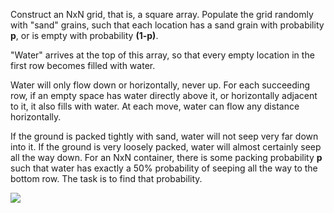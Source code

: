 Construct an NxN grid, that is, a square array. Populate the grid randomly with "sand" grains, such that each location has a sand grain with probability <b>p</b>, or is empty with probability <b>(1-p)</b>. 

"Water" arrives at the top of this array, so that every empty location in the first row becomes filled with water.

Water will only flow down or horizontally, never up. For each succeeding row, if an empty space has water directly above it, or horizontally adjacent to it, it also fills with water. At each move, water can flow any distance horizontally.

If the ground is packed tightly with sand, water will not seep very far down into it. If the ground is very loosely packed, water will almost certainly seep all the way down. For an NxN container, there is some packing probability <b>p</b> such that water has exactly a 50% probability of seeping all the way to the bottom row. The task is to find that probability.

<img src="https://github.com/qinqinzhao/percolation_cit590_upenn_wk10/blob/master/percolation.png">
